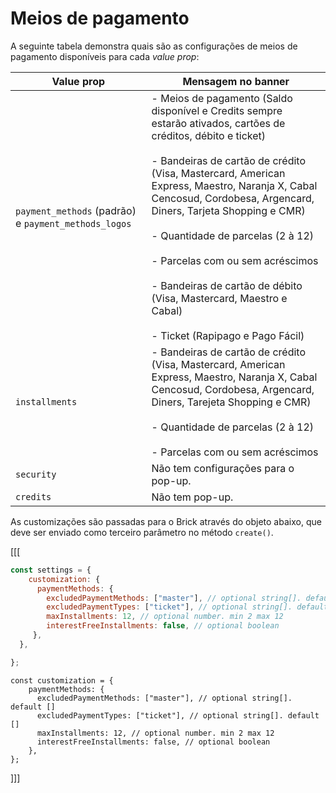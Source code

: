 # Meios de pagamento

A seguinte tabela demonstra quais são as configurações de meios de pagamento disponíveis para cada _value prop_:

| Value prop | Mensagem no banner |
|---|---|
|`payment_methods` (padrão) e `payment_methods_logos`| - Meios de pagamento (Saldo disponível e Credits sempre estarão ativados, cartões de créditos, débito e ticket) <br/><br/> - Bandeiras de cartão de crédito (Visa, Mastercard, American Express, Maestro, Naranja X, Cabal Cencosud, Cordobesa, Argencard, Diners, Tarjeta Shopping e CMR) <br/><br/> - Quantidade de parcelas (2 à 12) <br/><br/> - Parcelas com ou sem acréscimos <br/><br/> - Bandeiras de cartão de débito (Visa, Mastercard, Maestro e Cabal) <br/><br/> - Ticket (Rapipago e Pago Fácil)|
|`installments`| - Bandeiras de cartão de crédito (Visa, Mastercard, American Express, Maestro, Naranja X, Cabal Cencosud, Cordobesa, Argencard, Diners, Tarejeta Shopping e CMR) <br/><br/> - Quantidade de parcelas (2 à 12) <br/><br/> - Parcelas com ou sem acréscimos|
|`security`|Não tem configurações para o pop-up.|
|`credits`|Não tem pop-up.|

As customizações são passadas para o Brick através do objeto abaixo, que deve ser enviado como terceiro parâmetro no método `create()`.

[[[
```javascript
const settings = {
    customization: {
      paymentMethods: {
        excludedPaymentMethods: ["master"], // optional string[]. default []. options ["master", "visa", "amex", "naranja", "maestro", "cabal", "cencosud", "cordobesa", "argencard", "diners", "tarshop", "cmr", "rapipago", "pagofacil", "mercadopago"]
        excludedPaymentTypes: ["ticket"], // optional string[]. default []. options ["credit_card", "debit_card", "ticket", "account_money", "mercado_credito"]
        maxInstallments: 12, // optional number. min 2 max 12
        interestFreeInstallments: false, // optional boolean
     },
  },

};
```
```react-jsx
const customization = {
    paymentMethods: {
      excludedPaymentMethods: ["master"], // optional string[]. default []
      excludedPaymentTypes: ["ticket"], // optional string[]. default []
      maxInstallments: 12, // optional number. min 2 max 12
      interestFreeInstallments: false, // optional boolean
    },
};
```
]]]